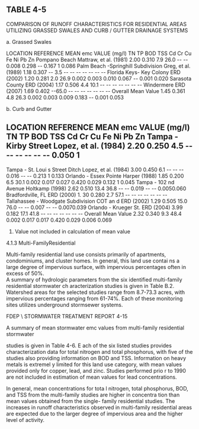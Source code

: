 <!-- NEEDS USER REVIEW -->
## TABLE  4-5 
 
COMPARISON  OF  RUNOFF  CHARACTERISTICS  FOR 
RESIDENTIAL  AREAS  UTILIZING  GRASSED  SWALES  AND 
CURB / GUTTER  DRAINAGE  SYSTEMS 
 
a.  Grassed Swales
 
 
LOCATION 
REFERENCE 
MEAN emc VALUE (mg/l) 
TN 
TP 
BOD 
TSS 
Cd 
Cr 
Cu 
Fe 
Ni 
Pb 
Zn 
Pompano Beach 
Mattraw, et al. 
(1981) 
2.00 0.310 7.9 26.0 -- -- 0.008 0.298 -- 0.167
1
 0.086 
Palm Beach -Springhill 
Subdivision 
Greg, et al. 
(1989) 
1.18 0.307 -- 3.5 -- -- -- -- -- -- -- 
Florida Keys- 
Key Colony 
ERD (2002) 1.20 0.281 2.0 26.9 0.002 0.003 0.010 0.067 -- 0.001 0.020 
Sarasota County ERD (2004) 1.17 0.506 4.4 10.1 -- -- -- -- -- -- -- 
Windermere ERD (2007) 1.69 0.402 --65.0 -- -- -- -- -- -- -- 
Overall Mean Value 1.45 0.361 4.8 26.3 0.002 0.003 0.009 0.183 -- 0.001 0.053 
 
 

 
b.  Curb and Gutter
 
 
LOCATION 
REFERENCE 
MEAN emc VALUE (mg/l) 
TN 
TP 
BOD 
TSS 
Cd 
Cr 
Cu 
Fe 
Ni 
Pb 
Zn 
Tampa - Kirby Street 
Lopez, et al. 
(1984) 
2.20 0.250 4.5 -- -- -- -- -- -- 0.050
1
 -- 
Tampa - St. Loui s 
Street Ditch 
Lopez, et al. 
(1984) 
3.00 0.450 6.1 -- -- -- 0.016 -- -- 0.213
1
 0.133 
Orlando - Essex Pointe Harper (1988) 1.85 0.200 6.5 30.1 0.002 0.017 0.027 0.420 0.029 0.132
1
 0.045 
Tampa - 102
nd
 Avenue 
Holtkamp 
(1998) 
2.62 0.510 13.4 36.8 -- -- 0.019 -- -- 0.0050.060 
Bradfordville, FL ERD (2000) 1.
30 0.280 2.7 57.1 -- -- -- -- -- -- -- 
Tallahassee - 
Woodgate Subdivision 
COT an d  ERD 
(2002) 
1.29 0.505 15.0 76.0 -- -- 0.007 -- -- 0.0070.039 
Orlando - Krueger St. ERD (2004) 3.99 0.182 17.1 41.8 -- -- -- -- -- -- -- 
Overall Mean Value 2.32 0.340 9.3 48.4 0.002 0.017 0.017 0.420 0.029 0.006 0.069 
 
1.  Value not included in calculation of mean value 
 
 

 
4.1.3 Multi-FamilyResidential
 
 
 Multi-family residential land use consists 
primarily of apartments, condominiums, and 
cluster homes.  In general, this land use contai
ns a large degree of impervious surface, with 
impervious percentages often in excess of 50%.  
A summary of hydrologic parameters from the six 
identified multi-family residential stormwater ch
aracterization studies is given in Table B.2. 
Watershed areas for the selected studies range 
from 8.7-73.3 acres, with impervious percentages 
ranging from 61-74%.  Each of these monitoring sites utilizes underground stormsewer systems. 

FDEP \ STORMWATER  TREATMENT  REPORT 
4-15 
 

 
 A summary of mean stormwater emc values from multi-family residential stormwater 

studies is given in Table 4-6.  E
ach of the six listed studies provides characterization data for total 
nitrogen and total phosphorus, with five of the 
studies also providing information on BOD and 
TSS.  Information on heavy metals is extremel
y limited for this land use category, with mean 
values provided only for copper, lead, and zinc. 
 Studies performed prio
r to 1990 are not included 
in estimation of mean values for lead concentrations. 

 

 In general, mean concentrations for tota
l nitrogen, total phosphorus, BOD, and TSS from 
the multi-family studies are higher in concentra
tion than mean values obtained from the single-
family residential studies.  The increases in 
runoff characteristics observed in multi-family 
residential areas are expected due to the larger 
degree of impervious area and the higher level of 
activity.
